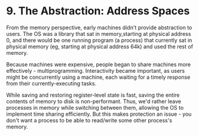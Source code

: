 # 9. The Abstraction: Address Spaces
From the memory perspective, early machines didn't provide abstraction to users. The OS was a library that sat in memory,starting at physical address 0, and there would be one running program (a process) that currently sat in physical memory (eg, starting at physical address 64k) and used the rest of memory.

Because machines were expensive, people began to share machines more effectively - multiprogramming. Interactivity became important, as users might be concurrently using a machine, each waiting for a timely response from their currently-executing tasks. 

While saving and restoring register-level state is fast, saving the entire contents of memory to disk is non-performant. Thus, we'd rather leave processes in memory while switching between them, allowing the OS to implement time sharing efficiently. But this makes protection an issue - you don't want a process to be able to read/write some other process's memory.



































